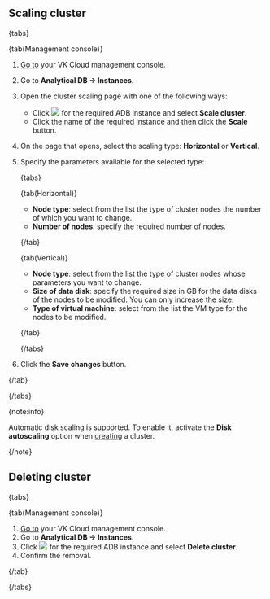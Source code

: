 ## Scaling cluster

{tabs}

{tab(Management console)}

1. [Go to](https://msk.cloud.vk.com/app/en/) your VK Cloud management console.
1. Go to **Analytical DB → Instances**.
1. Open the cluster scaling page with one of the following ways:

   - Click ![ ](/en/assets/more-icon.svg "inline") for the required ADB instance and select **Scale cluster**.
   - Click the name of the required instance and then click the **Scale** button.

1. On the page that opens, select the scaling type: **Horizontal** or **Vertical**.
1. Specify the parameters available for the selected type:

      {tabs}
      
      {tab(Horizontal)}
            
      - **Node type**: select from the list the type of cluster nodes the number of which you want to change.
      - **Number of nodes**: specify the required number of nodes.

      {/tab}
      
      {tab(Vertical)}
      
      - **Node type**: select from the list the type of cluster nodes whose parameters you want to change.
      - **Size of data disk**: specify the required size in GB for the data disks of the nodes to be modified. You can only increase the size.
      - **Type of virtual machine**: select from the list the VM type for the nodes to be modified.

      {/tab}
      
      {/tabs}

1. Click the **Save changes** button.

{/tab}

{/tabs}

{note:info}

Automatic disk scaling is supported. To enable it, activate the **Disk autoscaling** option when [creating](../../quick-start/create-adb) a cluster.

{/note}

## Deleting cluster

{tabs}

{tab(Management console)}

1. [Go to](https://msk.cloud.vk.com/app/en/) your VK Cloud management console.
1. Go to **Analytical DB → Instances**.
1. Click ![ ](/en/assets/more-icon.svg "inline") for the required ADB instance and select **Delete cluster**.
1. Confirm the removal.

{/tab}

{/tabs}
